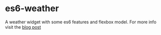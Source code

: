 # es6-weather
A weather widget with some es6 features and flexbox model. For more info visit the [blog post]()